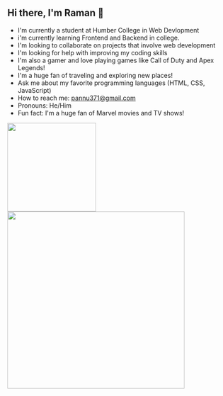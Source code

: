 ## Hi there, I'm Raman 👋

- I'm currently a student at Humber College in Web Devlopment
- i'm currently learning Frontend and Backend in college.
- I'm looking to collaborate on projects that involve web development
- I'm looking for help with improving my coding skills
- I'm also a gamer and love playing games like Call of Duty and Apex Legends!
- I'm a huge fan of traveling and exploring new places!
- Ask me about my favorite programming languages (HTML, CSS, JavaScript)
- How to reach me: pannu371@gmail.com
- Pronouns: He/Him
- Fun fact: I'm a huge fan of Marvel movies and TV shows!


<a href="https://github.com/ramxnnn/github-readme-stats">
  <img height=200 align="center" src="https://github-readme-stats.vercel.app/api?username=ramxnnn&show_icons=true&theme=radical" />
</a>

<a href="https://github.com/ramxnnn/github-readme-stats">
  <img height=400 align="center" src="https://github-readme-stats.vercel.app/api/top-langs/?username=ramxnnn&hide_progress=true&theme=radical&layout=donut-vertical" />
</a>